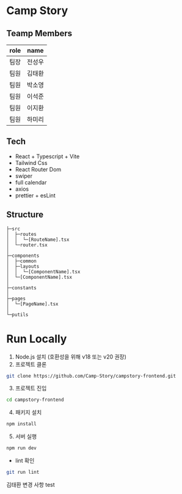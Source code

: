 # Camp Story

## Teamp Members

| role | name   |
| ---- | ------ |
| 팀장 | 전성우 |
| 팀원 | 김태환 |
| 팀원 | 박소영 |
| 팀원 | 이석준 |
| 팀원 | 이지환 |
| 팀원 | 하미리 |

## Tech

- React + Typescript + Vite
- Tailwind Css
- React Router Dom
- swiper
- full calendar
- axios
- prettier + esLint

## Structure

```text
├─src
│  ├─routes
│  │  └─[RouteName].tsx
│  └─router.tsx
│
├─components
│  ├─common
│  ├─layouts
│  │  └─[ComponentName].tsx
│  └─[ComponentName].tsx
│
├─constants
│
├─pages
│  └─[PageName].tsx
│
└─putils
```

# Run Locally

1. Node.js 설치 (호환성을 위해 v18 또는 v20 권장)
2. 프로젝트 클론

```bash
git clone https://github.com/Camp-Story/campstory-frontend.git
```

3. 프로젝트 진입

```bash
cd campstory-frontend
```

4. 패키지 설치

```bash
npm install
```

5. 서버 실행

```bash
npm run dev
```

- lint 확인

```bash
git run lint
```

김태환 변경 사항 test
